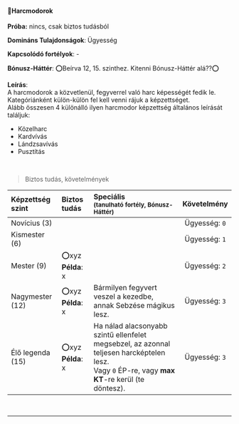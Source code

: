 #### 🔴Harcmodorok

**Próba:** nincs, csak biztos tudásból

**Domináns Tulajdonságok**: Ügyesség

**Kapcsolódó fortélyok**: -

**Bónusz-Háttér**: ⭕Beírva 12, 15. szinthez. Kitenni Bónusz-Háttér alá??⭕

**Leírás**:\
A harcmodorok a közvetlenül, fegyverrel való harc képességét fedik le. Kategóriánként külön-külön fel kell venni rájuk a képzettséget.\
Alább összesen 4 különálló ilyen harcmodor képzettség általános leírását találjuk:
- Közelharc
- Kardvívás
- Lándzsavívás
- Pusztítás

<br />

> Biztos tudás, követelmények

| Képzettség szint | Biztos tudás              | Speciális <br /><sub>(tanulható fortély, Bónusz-Háttér)</sub>                                                                                   |  Követelmény  |
|:---------------- |:------------------------- |:---------------------------------------------------------------------------------------------------------------------------------------------------- |:-------------:|
| Novícius (3)     |                           |                                                                                                                                                      | Ügyesség: `0` |
| Kismester (6)    |                           |                                                                                                                                                      | Ügyesség: `1` |
| Mester (9)       | ⭕xyz <br /> **Példa**: x |                                                                                                                                                      | Ügyesség: `2` |
| Nagymester (12)  | ⭕xyz <br /> **Példa**: x | Bármilyen fegyvert veszel a kezedbe, annak Sebzése mágikus lesz.                                                                                     | Ügyesség: `3` |
| Élő legenda (15) | ⭕xyz <br /> **Példa**: x | Ha nálad alacsonyabb szintű ellenfelet megsebzel, az azonnal teljesen harcképtelen lesz.<br />Vagy `0` ÉP-re, vagy **max KT**-re kerül (te döntesz). | Ügyesség: `3` |

<br />

---
